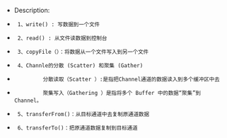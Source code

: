 * Description:
*      1、write() : 写数据到一个文件
*      2、read() : 从文件读数据到控制台
*      3、copyFile（）：将数据从一个文件写入到另一个文件
*      4、Channle的分散 (Scatter) 和聚集 (Gather)
*              分散读取（Scatter ）:是指把Channel通道的数据读入到多个缓冲区中去
*              聚集写入（Gathering ）是指将多个 Buffer 中的数据“聚集”到 Channel。
*      5、transferFrom()：从目标通道中去复制原通道数据
*      6、transferTo()：把原通道数据复制到目标通道